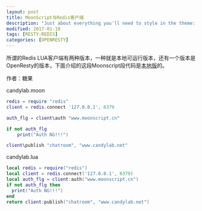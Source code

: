 ```yaml
---
layout: post
title: MoonScript与Redis客户端
description: "Just about everything you'll need to style in the theme: headings, paragraphs, blockquotes, tables, code blocks, and more."
modified: 2017-01-19
tags: [RESTY-REDIS]
categories: [OPENRESTY]
---
```


所谓的Redis LUA客户端有两种版本，一种就是本地可运行版本，还有一个版本是OpenResty的版本，下面介绍的这段Moonscript段代码是[本地版](https://github.com/nrk/redis-lua)的。


作者：糖果

candylab.moon

```lua
redis = require "redis"
client = redis.connect '127.0.0.1', 6379

auth_flg = client\auth "www.moonscript.cn"

if not auth_flg 
    print("Auth NG!!!")

client\publish "chatroom", "www.candylab.net"
```


candylab.lua

```lua
local redis = require("redis")
local client = redis.connect('127.0.0.1', 6379)
local auth_flg = client:auth("www.moonscript.cn")
if not auth_flg then
  print("Auth NG!!!")
end
return client:publish("chatroom", "www.candylab.net")
```